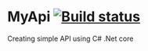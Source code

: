 # MyApi [![Build status](https://ci.appveyor.com/api/projects/status/wlii8as1asuwlt3c?svg=true)](https://ci.appveyor.com/project/lfmachadodasilva/myapi)

Creating simple API using C# .Net core
